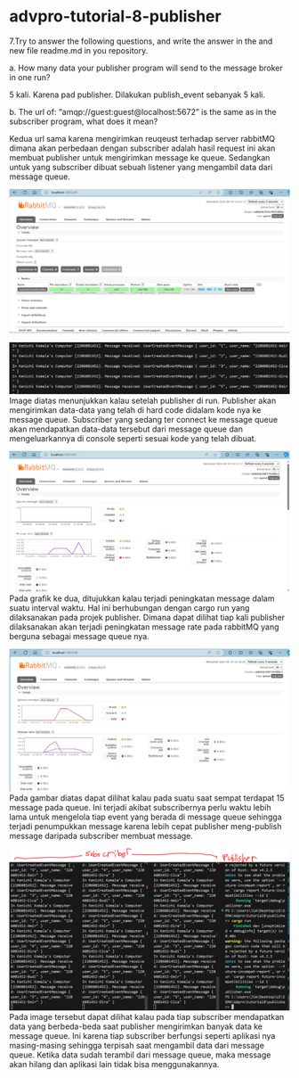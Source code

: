 # advpro-tutorial-8-publisher


7.Try to answer the following questions, and write the answer in the and new file readme.md in 
you repository.

a. How many data your publisher program will send to the message broker in one 
run?

5 kali. Karena pad publisher. Dilakukan publish_event sebanyak 5 kali.

b. The url of: “amqp://guest:guest@localhost:5672” is the same as in the subscriber program, what does it mean?

Kedua url sama karena mengirimkan reuqeust terhadap server rabbitMQ dimana akan perbedaan dengan subscriber adalah hasil request ini akan membuat publisher untuk mengirimkan message ke queue. Sedangkan untuk yang subscriber dibuat sebuah listener yang mengambil data dari message queue.

![alt text](image.png)


![alt text](image-1.png)
Image diatas menunjukkan kalau setelah publisher di run. Publisher akan mengirimkan data-data yang telah di hard code didalam kode nya ke message queue. Subscriber yang sedang ter connect ke message queue akan mendapatkan data-data tersebut dari message queue dan mengeluarkannya di console seperti sesuai kode yang telah dibuat. 

![alt text](image-2.png)
Pada grafik ke dua, ditujukkan kalau terjadi peningkatan message dalam suatu interval waktu. Hal ini berhubungan dengan cargo run yang dilaksanakan pada projek publisher. Dimana dapat dilihat tiap kali publisher dilaksanakan akan terjadi peningkatan message rate pada rabbitMQ yang berguna sebagai message queue nya.

![alt text](image-3.png)
Pada gambar diatas dapat dilihat kalau pada suatu saat sempat terdapat 15 message pada queue. Ini terjadi akibat subscribernya perlu waktu lebih lama untuk mengelola tiap event yang berada di message queue sehingga terjadi penumpukkan message karena lebih cepat publisher meng-publish message daripada subscriber membuat message.

![alt text](image-4.png)
Pada image tersebut dapat dilihat kalau pada tiap subscriber mendapatkan data yang berbeda-beda saat publisher mengirimkan banyak data ke message queue. Ini karena tiap subscriber berfungsi seperti aplikasi nya masing-masing sehingga terpisah saat mengambil data dari message queue. Ketika data sudah terambil dari message queue, maka message akan hilang dan aplikasi lain tidak bisa menggunakannya.